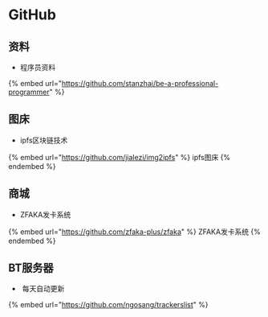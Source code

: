 # GitHub

## 资料

* 程序员资料

{% embed url="https://github.com/stanzhai/be-a-professional-programmer" %}



## 图床

* ipfs区块链技术

{% embed url="https://github.com/jialezi/img2ipfs" %}
ipfs图床
{% endembed %}

## 商城

* ZFAKA发卡系统

{% embed url="https://github.com/zfaka-plus/zfaka" %}
ZFAKA发卡系统
{% endembed %}

## BT服务器

* ​    每天自动更新

{% embed url="https://github.com/ngosang/trackerslist" %}
